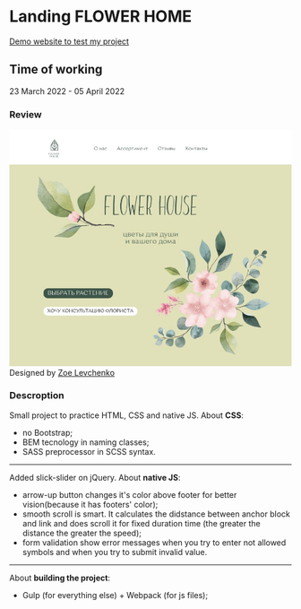 # Landing FLOWER HOME
[Demo website to test my project](https://ollaweb.github.io/portfolio-flower-home/)
## Time of working
23 March 2022 - 05 April 2022

### Review
![Look at this lovely design](https://github.com/ollaweb/portfolio-flower-home/blob/main/src/img/_flower-house.jpg)
Designed by [Zoe Levchenko](https://www.behance.net/zoiweb)
### Descroption
Small project to practice HTML, CSS and native JS.
About **CSS**:
* no Bootstrap;
* BEM tecnology in naming classes;
* SASS preprocessor in SCSS syntax.
---
Added slick-slider on jQuery. 
About **native JS**: 
* arrow-up button changes it's color above footer for better vision(because it has footers' color);
* smooth scroll is smart. It calculates the didstance between anchor block and link and does scroll it for fixed duration time (the greater the distance the greater the speed);
* form validation show error messages when you try to enter not allowed symbols and when you try to submit invalid value.
---
About **building the project**:
* Gulp (for everything else) + Webpack (for js files);
